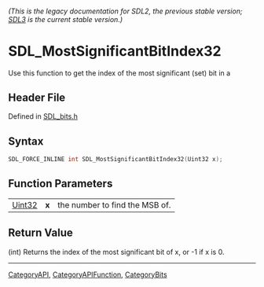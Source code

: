 ###### (This is the legacy documentation for SDL2, the previous stable version; [SDL3](https://wiki.libsdl.org/SDL3/) is the current stable version.)
# SDL_MostSignificantBitIndex32

Use this function to get the index of the most significant (set) bit in a

## Header File

Defined in [SDL_bits.h](https://github.com/libsdl-org/SDL/blob/SDL2/include/SDL_bits.h)

## Syntax

```c
SDL_FORCE_INLINE int SDL_MostSignificantBitIndex32(Uint32 x);
```

## Function Parameters

|                  |       |                                |
| ---------------- | ----- | ------------------------------ |
| [Uint32](Uint32) | **x** | the number to find the MSB of. |

## Return Value

(int) Returns the index of the most significant bit of x, or -1 if x is 0.

----
[CategoryAPI](CategoryAPI), [CategoryAPIFunction](CategoryAPIFunction), [CategoryBits](CategoryBits)

